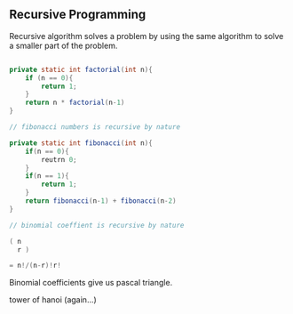 ## Recursive Programming

Recursive algorithm solves a problem by using the same algorithm to solve a smaller part of the problem. 

```java

private static int factorial(int n){
    if (n == 0){
        return 1;
    }
    return n * factorial(n-1)
}

```

```java 
// fibonacci numbers is recursive by nature

private static int fibonacci(int n){
    if(n == 0){
        reutrn 0;
    }
    if(n == 1){
        return 1;
    }
    return fibonacci(n-1) + fibonacci(n-2)
}

```

```java
// binomial coeffient is recursive by nature

( n    
  r )

= n!/(n-r)!r!
```

Binomial coefficients give us pascal triangle.

tower of hanoi (again...)